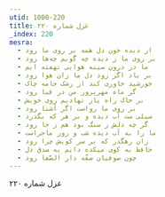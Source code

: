 ```yaml
---
utid: 1000-220
title: غزل شماره ۲۲۰
_index: 220
mesra:
  - از دیده خون دل همه بر روی ما رود
  - بر روی ما ز دیده چه گویم چه‌ها رود
  - ما در درون سینه هوایی نهفته ایم
  - بر باد اگر رود دل ما زان هوا رود
  - خورشید خاوری کند از رشک جامه چاک
  - گر ماه مهرپرور من در قبا رود
  - بر خاک راه یار نهادیم روی خویش
  - بر روی ما رواست اگر آشنا رود
  - سیلی ست آب دیده و بر هر که بگذرد
  - گر چه دلش ز سنگ بود هم ز جا رود
  - ما را به آب دیده شب و روز ماجراست
  - زان رهگذر که بر سر کویش چرا رود
  - حافظ به کوی میکده دایم به صدق دل
  - چون صوفیان صفَّه دار الصَّفا رود
---
```

غزل شماره ۲۲۰
